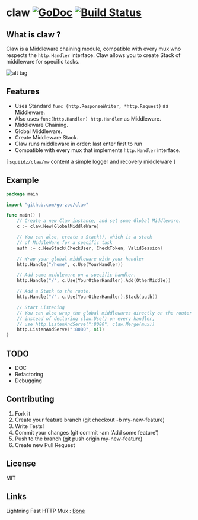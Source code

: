 claw [![GoDoc](https://godoc.org/github.com/squiidz/claw?status.png)](http://godoc.org/github.com/go-zoo/claw) [![Build Status](https://travis-ci.org/go-zoo/claw.svg?branch=master)](https://travis-ci.org/go-zoo/claw)
=======

## What is claw ?

Claw is a Middleware chaining module, compatible with
every mux who respects the ` http.Handler ` interface. Claw allows you
to create Stack of middleware for specific tasks.

![alt tag](https://c2.staticflickr.com/4/3614/3452804064_edf131c788_z.jpg?zz=1)

## Features

- Uses Standard ` func (http.ResponseWriter, *http.Request) ` as Middleware.
- Also uses ` func(http.Handler) http.Handler ` as Middleware.
- Middleware Chaining.
- Global Middleware.
- Create Middleware Stack.
- Claw runs middleware in order: last enter first to run
- Compatible with every mux that implements ` http.Handler ` interface.

[ `squiidz/claw/mw` content a simple logger and recovery middleware ]

## Example
```go
package main

import "github.com/go-zoo/claw"

func main() {
	// Create a new Claw instance, and set some Global Middleware.
	c := claw.New(GlobalMiddleWare)

	// You can also, create a Stack(), which is a stack
	// of MiddleWare for a specific task
	auth := c.NewStack(CheckUser, CheckToken, ValidSession)

	// Wrap your global middleware with your handler
	http.Handle("/home", c.Use(YourHandler))

	// Add some middleware on a specific handler.
	http.Handle("/", c.Use(YourOtherHandler).Add(OtherMiddle)) 

	// Add a Stack to the route.
	http.Handle("/", c.Use(YourOtherHandler).Stack(auth)) 

	// Start Listening
	// You can also wrap the global middlewares directly on the router
	// instead of declaring claw.Use() on every handler,
	// use http.ListenAndServe(":8080", claw.Merge(mux))
	http.ListenAndServe(":8080", nil)
}
```

## TODO
- DOC
- Refactoring
- Debugging

## Contributing

1. Fork it
2. Create your feature branch (git checkout -b my-new-feature)
3. Write Tests!
4. Commit your changes (git commit -am 'Add some feature')
5. Push to the branch (git push origin my-new-feature)
6. Create new Pull Request

## License
MIT

## Links

Lightning Fast HTTP Mux : [Bone](https://github.com/go-zoo/bone)
